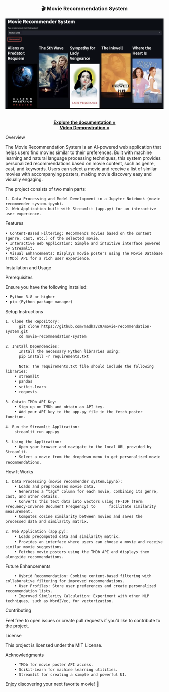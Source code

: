 <!-- PROJECT LOGO -->
<div align="center">
  <h3 align="center">🎬 Movie Recommendation System</h3>
  <img src="/MRS_logo.png" alt="Movie Recommendation Logo" width="600">
  <p align="center">
    <br />
    <a href="https://drive.google.com/file/d/1qYvdLZSJQP73nDsnra9D96X2YBksIoWI/view?usp=sharing" target="_blank"><strong>Explore the documentation »</strong></a>
    <br />
    <a href="https://drive.google.com/file/d/1tP3LpOuq9oVjJ5IHTt3EekR550bA1q01/view?usp=sharing" target="_blank"><strong>Video Demonstration »</strong></a>
    <br />
  </p>
</div>

Overview

The Movie Recommendation System is an AI-powered web application that helps users find movies similar to their preferences. Built with machine learning and natural language processing techniques, this system provides personalized recommendations based on movie content, such as genre, cast, and keywords. Users can select a movie and receive a list of similar movies with accompanying posters, making movie discovery easy and visually engaging.

The project consists of two main parts:

	1. Data Processing and Model Development in a Jupyter Notebook (movie recommender system.ipynb).
	2. Web Application built with Streamlit (app.py) for an interactive user experience.

Features

	• Content-Based Filtering: Recommends movies based on the content (genre, cast, etc.) of the selected movie.
	• Interactive Web Application: Simple and intuitive interface powered by Streamlit.
	• Visual Enhancements: Displays movie posters using The Movie Database (TMDb) API for a rich user experience.

Installation and Usage

Prerequisites

Ensure you have the following installed:

	• Python 3.8 or higher
	• pip (Python package manager)

Setup Instructions

	1. Clone the Repository:
  		  git clone https://github.com/madhavc9/movie-recommendation-system.git
  		  cd movie-recommendation-system

	2. Install Dependencies:
  		  Install the necessary Python libraries using:
  		  pip install -r requirements.txt

   		  Note: The requirements.txt file should include the following libraries:
		• streamlit
		• pandas
		• scikit-learn
		• requests

	3. Obtain TMDb API Key:
		• Sign up on TMDb and obtain an API key.
		• Add your API key to the app.py file in the fetch_poster function.

	4. Run the Streamlit Application:
    	streamlit run app.py

    5. Using the Application:
		• Open your browser and navigate to the local URL provided by Streamlit.
		• Select a movie from the dropdown menu to get personalized movie recommendations.

How It Works

	1. Data Processing (movie recommender system.ipynb):
		• Loads and preprocesses movie data.
		• Generates a “tags” column for each movie, combining its genre, cast, and other details.
		• Converts this text data into vectors using TF-IDF (Term Frequency-Inverse Document Frequency) to      facilitate similarity measurement.
		• Computes cosine similarity between movies and saves the processed data and similarity matrix.

	2. Web Application (app.py):
		• Loads precomputed data and similarity matrix.
		• Provides an interface where users can choose a movie and receive similar movie suggestions.
		• Fetches movie posters using the TMDb API and displays them alongside recommendations.

Future Enhancements

		• Hybrid Recommendation: Combine content-based filtering with collaborative filtering for improved recommendations.
		• User Profiles: Store user preferences and create personalized recommendation lists.
		• Improved Similarity Calculation: Experiment with other NLP techniques, such as Word2Vec, for vectorization.

Contributing

Feel free to open issues or create pull requests if you’d like to contribute to the project.

License

This project is licensed under the MIT License.

Acknowledgments

		• TMDb for movie poster API access.
		• Scikit-Learn for machine learning utilities.
		• Streamlit for creating a simple and powerful UI.

Enjoy discovering your next favorite movie! 🎥


